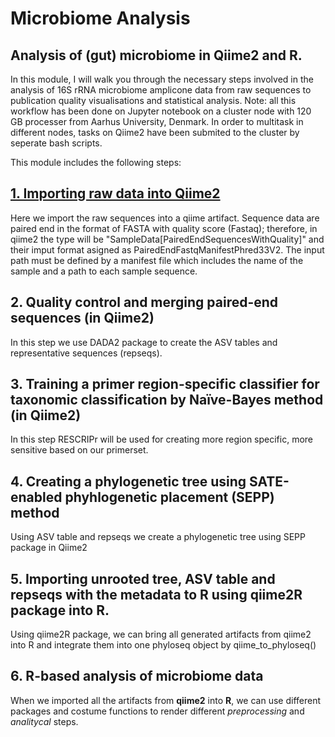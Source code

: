 # Microbiome Analysis

## Analysis of (gut) microbiome in Qiime2 and R.

In this module, I will walk you through the necessary steps involved in the analysis of 16S rRNA microbiome amplicone data from raw sequences to publication quality visualisations and statistical analysis. 
Note: all this workflow has been done on Jupyter notebook on a cluster node with 120 GB processer from Aarhus University, Denmark. In order to multitask in different nodes, tasks on Qiime2 have been submited to the cluster by seperate bash scripts.

This module includes the following steps:

## [1. Importing raw data into Qiime2](https://github.com/farhadm1990/Microbiome_analysis/blob/main/Qiime_Import.sh)
Here we import the raw sequences into a qiime artifact. Sequence data are paired end in the format of FASTA with quality score (Fastaq); therefore, in qiime2 the type will be "SampleData[PairedEndSequencesWithQuality]" and their imput format asigned as PairedEndFastqManifestPhred33V2. The input path must be defined by a manifest file which includes the name of the sample and a path to each sample sequence. 

## 2. Quality control and merging paired-end sequences (in Qiime2)
In this step we use DADA2 package to create the ASV tables and representative sequences (repseqs).

## 3. Training a primer region-specific classifier for taxonomic classification by Naïve-Bayes method (in Qiime2)
In this step RESCRIPr will be used for creating more region specific, more sensitive based on our primerset.

## 4. Creating a phylogenetic tree using SATE-enabled phyhlogenetic placement (SEPP) method
Using ASV table and repseqs we create a phylogenetic tree using SEPP package in Qiime2

## 5. Importing unrooted tree, ASV table and repseqs with the metadata to R using qiime2R package into R. 
Using qiime2R package, we can bring all generated artifacts from qiime2 into R and integrate them into one phyloseq object by qiime_to_phyloseq()

## 6. R-based analysis of microbiome data
When we imported all the artifacts from **qiime2** into **R**, we can use different packages and costume functions to render different *preprocessing* and *analitycal* steps.
